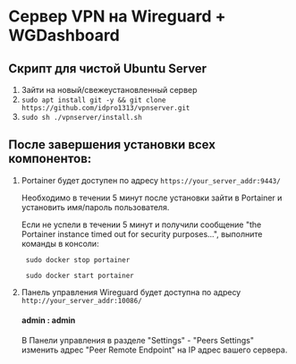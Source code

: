 # Сервер VPN на Wireguard + WGDashboard
## Скрипт для чистой Ubuntu Server
1. Зайти на новый/свежеустановленный сервер
2. ```sudo apt install git -y && git clone https://github.com/idpro1313/vpnserver.git```
3. ```sudo sh ./vpnserver/install.sh```

##  После завершения установки всех компонентов:
   
1. Portainer будет доступен по адресу `https://your_server_addr:9443/`

    Необходимо в течении 5 минут после установки зайти в Portainer и установить имя/пароль пользователя.

    Если не успели в течении 5 минут и получили сообщение "the Portainer instance timed out for security purposes...", выполните команды в консоли:

        sudo docker stop portainer

        sudo docker start portainer

2. Панель управления Wireguard будет доступна по адресу `http://your_server_addr:10086/`
   
      #### admin : admin
   
    В Панели управления в разделе "Settings" - "Peers Settings" изменить адрес "Peer Remote Endpoint" на IP адрес вашего сервера.
